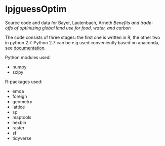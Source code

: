 # lpjguessOptim
Source code and data for Bayer, Lautenbach, Arneth *Benefits and trade-offs of optimizing global land use for food,
water, and carbon*

The code consists of three stages: 
the first one is written in R, the other two in python 2.7.
Python 2.7 can be e.g.used conveniently based on anaconda, see [documentation](https://docs.anaconda.com/free/anaconda/configurations/switch-environment/).

Python modules used: 

  - numpy
  - scipy

R-packages used:

- emoa
- foreign
- geometry
- lattice
- sp
- maptools
- hexbin
- raster
- sf
- tidyverse
